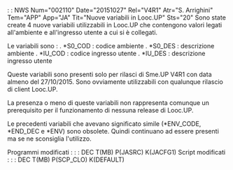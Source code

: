  :  : NWS Num="002110" Date="20151027" Rel="V4R1" Atr="S. Arrighini" Tem="APP" App="JA" Tit="Nuove variabili in Looc.UP" Sts="20"
Sono state create 4 nuove variabili utilizzabili in Looc.UP che contengono valori legati all'ambiente e all'ingresso utente a cui si è collegati.

Le variabili sono : 
. *S0_COD :  codice ambiente
. *S0_DES :  descrizione ambiente
. *IU_COD :  codice ingresso utente
. *IU_DES :  descrizione ingresso utente

Queste variabili sono presenti solo per rilasci di Sme.UP V4R1 con data almeno del 27/10/2015.
Sono ovviamente utilizzabili con qualunque rilascio di client Looc.UP.

La presenza o meno di queste variabili non rappresenta comunque un prerequisito per il funzionamento
di nessuna release di Looc.UP.

Le precedenti variabili che avevano significato simile (*ENV_CODE, *END_DEC e *ENV) sono obsolete.
Quindi continuano ad essere presenti ma se ne sconsiglia l'utilizzo.

Programmi modificati : 
 :  : DEC T(MB) P(JASRC) K(JACFG1)
Script modificati : 
 :  : DEC T(MB) P(SCP_CLO) K(DEFAULT)
